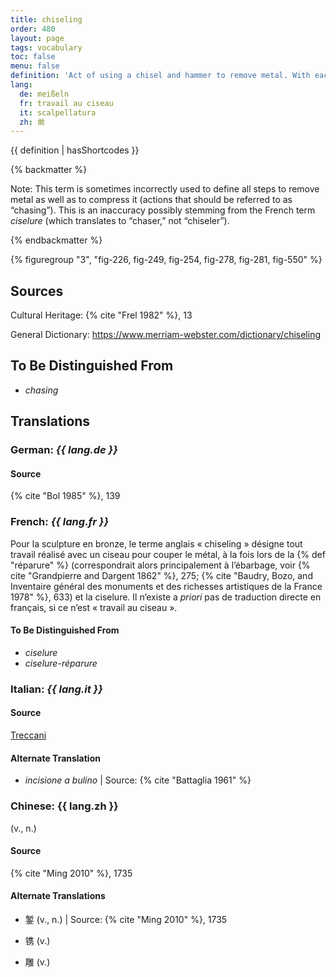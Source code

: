 ```yaml
---
title: chiseling
order: 480
layout: page
tags: vocabulary
toc: false
menu: false
definition: 'Act of using a chisel and hammer to remove metal. With each strike of the hammer the tool jumps, often leaving a visible “step.” Chiseling may be part of either {% def "fettling" %} or {% def "chasing" %}.'
lang:
  de: meißeln
  fr: travail au ciseau
  it: scalpellatura
  zh: 凿
---
```


{{ definition | hasShortcodes }}

{% backmatter %}

Note: This term is sometimes incorrectly used to define all steps to remove metal as well as to compress it (actions that should be referred to as “chasing”). This is an inaccuracy possibly stemming from the French term *ciselure* (which translates to “chaser,” not “chiseler”).

{% endbackmatter %}

{% figuregroup "3", "fig-226, fig-249, fig-254, fig-278, fig-281, fig-550" %}

## Sources

Cultural Heritage: {% cite "Frel 1982" %}, 13

General Dictionary: <https://www.merriam-webster.com/dictionary/chiseling>

## To Be Distinguished From

- *chasing*

## Translations

<div class="accordion">

### **German**: *{{ lang.de }}*

#### Source

{% cite "Bol 1985" %}, 139

### **French**: *{{ lang.fr }}*

Pour la sculpture en bronze, le terme anglais « chiseling » désigne tout travail réalisé avec un ciseau pour couper le métal, à la fois lors de la {% def "réparure" %} (correspondrait alors principalement à l’ébarbage, voir {% cite "Grandpierre and Dargent 1862" %}, 275; {% cite "Baudry, Bozo, and Inventaire général des monuments et des richesses artistiques de la France 1978" %}, 633) et la ciselure. Il n’existe a *priori* pas de traduction directe en français, si ce n’est « travail au ciseau ».

#### To Be Distinguished From

- *ciselure*
- *ciselure-réparure*

### **Italian**: *{{ lang.it }}*

#### Source

[Treccani](https://www.treccani.it/vocabolario/scalpellatura/)

#### Alternate Translation

- *incisione a bulino* | Source: {% cite "Battaglia 1961" %}

### **Chinese**: {{ lang.zh }}

(v., n.)

#### Source

{% cite "Ming 2010" %}, 1735

#### Alternate Translations

- 錾 (v., n.) | Source: {% cite "Ming 2010" %}, 1735

- 镌 (v.)

- 雕 (v.)

</div>
